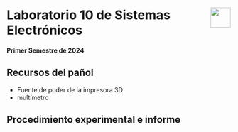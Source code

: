 # <img src="https://julianodb.github.io/SISTEMAS_ELECTRONICOS_PARA_INGENIERIA_BIOMEDICA/img/logo_fing.png?raw=true" align="right" height="45"> Laboratorio 10 de Sistemas Electrónicos
#### Primer Semestre de 2024

## Recursos del pañol

- Fuente de poder de la impresora 3D
- multímetro

## Procedimiento experimental e informe

